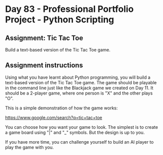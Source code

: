 # Day 83 - Professional Portfolio Project - Python Scripting
## Assignment: Tic Tac Toe
Build a text-based version of the Tic Tac Toe game.
## Assignment instructions
Using what you have learnt about Python programming, you will build a text-based version of the Tic Tac Toe game. The game should be playable in the command line just like the Blackjack game we created on Day 11. It should be a 2-player game, where one person is "X" and the other plays "O".

This is a simple demonstration of how the game works:

https://www.google.com/search?q=tic+tac+toe

You can choose how you want your game to look. The simplest is to create a game board using "|" and "_" symbols. But the design is up to you.

If you have more time, you can challenge yourself to build an AI player to play the game with you.
